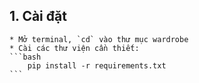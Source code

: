 ## 1. Cài đặt

    * Mở terminal, `cd` vào thư mục wardrobe
    * Cài các thư viện cần thiết:
    ```bash
        pip install -r requirements.txt
    ```